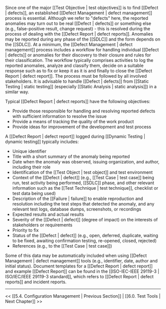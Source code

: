 
Since one of the major [[Test Objective | test objectives]] is to find [[Defect | defects]], an established [[Defect Management | defect management]] process is essential.  Although we refer to "defects" here, the reported anomalies may turn out to be real [[Defect | defects]] or something else (e.g., false-positive result, change request) - this is resolved during the process of dealing with the [[Defect Report | defect reports]].  Anomalies may be reported during any phase of the [[SDLC]] and the form depends on the [[SDLC]].  At a minimum, the [[Defect Management | defect management]] process includes a workflow for handling individual [[Defect | defects]] or anomalies for their discovery to their closure and rules for their classification.  The workflow typically comprises activities to log the reported anomalies, analyze and classify them, decide on a suitable response such as to fix or keep it as it is and finally to close the [[Defect Report | defect report]].  The process must be followed by all involved stakeholders.  It is advisable to handle [[Defect | defects]] from [[Static Testing | static testing]] (especially [[Static Analysis | static analysis]]) in a similar way.


Typical [[Defect Report | defect reports]] have the following objectives:

* Provide those responsible for handling and resolving reported defects with sufficient information to resolve the issue
* Provide a means of tracking the quality of the work product
* Provide ideas for improvement of the development and test process

A [[Defect Report | defect report]] logged during [[Dynamic Testing | dynamic testing]] typically includes:

* Unique identifier
* Title with a short summary of the anomaly being reported
* Date when the anomaly was observed, issuing organization, and author, including their role
* Identification of the [[Test Object | test object]] and test environment
* Context of the [[Defect | defect]] (e.g., [[Test Case | test case]] being run, test activity being performed, [[SDLC]] phase, and other relevant information such as the [[Test Technique | test technique]], checklist or test data being used)
* Description of the [[Failure | failure]] to enable reproduction and resolution including the test steps that detected the anomaly, and any relevant test logs, database dumps, screenshots, or recordings
* Expected results and actual results
* Severity of the [[Defect | defect]] (degree of impact) on the interests of stakeholders or requirements
* Priority to fix
* Status of the [[Defect | defect]] (e.g., open, deferred, duplicate, waiting to be fixed, awaiting confirmation testing, re-opened, closed, rejected)
* References (e.g., to the [[Test Case | test case]])

Some of this data may be automatically included when using [[Defect Management | defect management]] tools (e.g., identifier, date, author and initial status).  Document templates for a [[Defect Report | defect report]] and example [[Defect Report]] can be found in the [[ISO-IEC-IEEE 29119-3 | ISO/IEC/IEEE 29119-3 standard]], which refers to [[Defect Report | defect reports]] and incident reports.

---
<< [[5.4.  Configuration Management | Previous Section]] | [[6.0.  Test Tools | Next Chapter]] >>